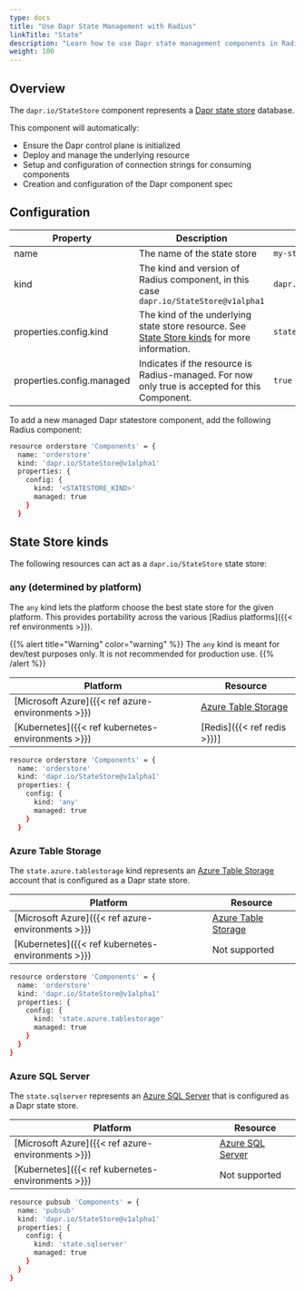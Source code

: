 ```yaml
---
type: docs
title: "Use Dapr State Management with Radius"
linkTitle: "State"
description: "Learn how to use Dapr state management components in Radius"
weight: 100
---
```


## Overview

The `dapr.io/StateStore` component represents a [Dapr state store](https://docs.dapr.io/developing-applications/building-blocks/state-management/state-management-overview/) database.

This component will automatically:
- Ensure the Dapr control plane is initialized
- Deploy and manage the underlying resource
- Setup and configuration of connection strings for consuming components
- Creation and configuration of the Dapr component spec

## Configuration

| Property | Description | Example(s) |
|----------|-------------|---------|
| name | The name of the state store | `my-state-store` |
| kind | The kind and version of Radius component, in this case `dapr.io/StateStore@v1alpha1` | `dapr.io/StateStire@v1alpha1`
| properties.config.kind | The kind of the underlying state store resource. See [State Store kinds](#state-store-kinds) for more information. | `state.azure.tablestorage`
| properties.config.managed | Indicates if the resource is Radius-managed. For now only true is accepted for this Component. | `true`

To add a new managed Dapr statestore component, add the following Radius component:

```sh
resource orderstore 'Components' = {
  name: 'orderstore'
  kind: 'dapr.io/StateStore@v1alpha1'
  properties: {
    config: {
      kind: '<STATESTORE_KIND>'
      managed: true
    }
  }
```

## State Store kinds

The following resources can act as a `dapr.io/StateStore` state store:

### any (determined by platform)

The `any` kind lets the platform choose the best state store for the given platform. This provides portability across the various [Radius platforms]({{< ref environments >}}).

{{% alert title="Warning" color="warning" %}}
The `any` kind is meant for dev/test purposes only. It is not recommended for production use.
{{% /alert %}}

| Platform | Resource |
|----------|----------|
| [Microsoft Azure]({{< ref azure-environments >}}) | [Azure Table Storage](#azure-table-storage) |
| [Kubernetes]({{< ref kubernetes-environments >}}) | [Redis]({{< ref redis >}})]

```sh
resource orderstore 'Components' = {
  name: 'orderstore'
  kind: 'dapr.io/StateStore@v1alpha1'
  properties: {
    config: {
      kind: 'any'
      managed: true
    }
  }
```

### Azure Table Storage

The `state.azure.tablestorage` kind represents an [Azure Table Storage](https://azure.microsoft.com/en-us/services/storage/tables/) account that is configured as a Dapr state store.

| Platform | Resource |
|----------|----------|
| [Microsoft Azure]({{< ref azure-environments >}}) | [Azure Table Storage](https://azure.microsoft.com/en-us/services/storage/tables/)
| [Kubernetes]({{< ref kubernetes-environments >}}) | Not supported

```sh
resource orderstore 'Components' = {
  name: 'orderstore'
  kind: 'dapr.io/StateStore@v1alpha1'
  properties: {
    config: {
      kind: 'state.azure.tablestorage'
      managed: true
    }
  }
}
```

### Azure SQL Server

The `state.sqlserver` represents an [Azure SQL Server](https://azure.microsoft.com/en-us/services/sql-database/campaign/) that is configured as a Dapr state store.

| Platform | Resource |
|----------|----------|
| [Microsoft Azure]({{< ref azure-environments >}}) | [Azure SQL Server](https://azure.microsoft.com/en-us/services/sql-database/campaign/)
| [Kubernetes]({{< ref kubernetes-environments >}}) | Not supported

```sh
resource pubsub 'Components' = {
  name: 'pubsub'
  kind: 'dapr.io/StateStore@v1alpha1'
  properties: {
    config: {
      kind: 'state.sqlserver'
      managed: true
    }
  }
}
```

